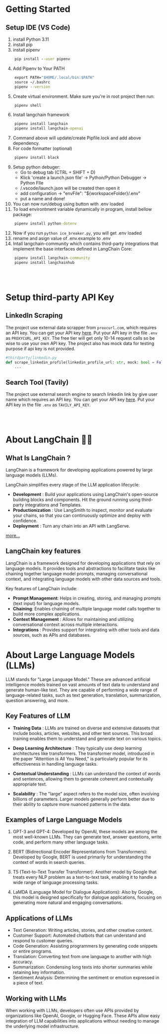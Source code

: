 # Getting Started

## Setup IDE (VS Code)

1. install Python 3.11
2. install pip
3. install pipenv
```cmd
    pip install --user pipenv
```
4. Add Pipenv to Your PATH
```cmd
    export PATH="$HOME/.local/bin:$PATH"
    source ~/.bashrc
    pipenv --version
```
5. Create virtual environment. Make sure you're in root project then run:
```cmd
    pipenv shell
```
6. Install langchain framework
```cmd
    pipenv install langchain
    pipenv install langchain-openai
```
7. Command above will update/create Pipfile.lock and add above dependency.
8. For code formatter (optional)
```cmd
    pipenv install black
```
9. Setup python debuger:
    - Go to debug tab (CTRL + SHIFT + D)
    - Klick 'create a launch.json file' -> Python/Python Debugger -> Python FIle
    - /.vscode/launch.json will be created then open it
    - add configuration -> "envFile": "${workspaceFolder}/.env"
    - put a name and done!
10. You can now run/debug using button with .env loaded
11. To load environtment variable dynamically in program, install bellow package:
```cmd
    pipenv install python-dotenv
```
12. Now if you run ```python ice_breaker.py```, you will get .env loaded
13. rename and asign value of .env.example to .env
14. Intall langchain-community which contains third-party integrations that implement the base interfaces defined in LangChain Core:
```cmd
    pipenv install langchain-community
    pipenv install langchainhub
```

<br><br>

# Setup third-party API Key 

## LinkedIn Scraping

The project use external data scrapper from `proxcurl.com`, which requires an API key. You can get your API key [here](https://proxcurl.com/). Put your API key in the file `.env` as `PROXYCURL_API_KEY`. The free tier will get only 10-14 request calls so be wise to use your own API key. The project also has mock data for testing purpose if api key is not provided.
```python
#thirdparty/linkedin.py
def scrape_linkedin_profile(linkedin_profile_url: str, mock: bool = False):
    ...
```

## Search Tool (Tavily)

The project use external search engine to search linkedin link by give user name which requires an API key. You can get your API key [here](https://app.tavily.com/). Put your API key in the file `.env` as `TAVILY_API_KEY`.

<br><br>

# About LangChain 🦜️🔗

## What Is LangChain ?

LangChain is a framework for developing applications powered by large language models (LLMs).

LangChain simplifies every stage of the LLM application lifecycle:

- <b>Development</b> : Build your applications using LangChain's open-source building blocks and components. Hit the ground running using third-party integrations and Templates.
- <b>Productionization</b> : Use LangSmith to inspect, monitor and evaluate your chains, so that you can continuously optimize and deploy with confidence.
- <b>Deployment</b> : Turn any chain into an API with LangServe.

[more...](https://python.langchain.com/v0.2/docs/introduction/)

## LangChain key features

LangChain is a framework designed for developing applications that rely on language models. It provides tools and abstractions to facilitate tasks like chaining together language model prompts, managing conversational context, and integrating language models with other data sources and tools.

Key features of LangChain include:

- <b>Prompt Management</b>: Helps in creating, storing, and managing prompts (text input) for language models.
- <b>Chaining</b>: Enables chaining of multiple language model calls together to build more complex applications.
- <b>Context Management</b> : Allows for maintaining and utilizing conversational context across multiple interactions.
- <b>Integrations</b> : Provides support for integrating with other tools and data sources, such as APIs and databases.

# About Large Language Models (LLMs)

LLM stands for "Large Language Model." These are advanced artificial intelligence models trained on vast amounts of text data to understand and generate human-like text. They are capable of performing a wide range of language-related tasks, such as text generation, translation, summarization, question answering, and more.

## Key Features of LLM

- <b>Training Data</b> : LLMs are trained on diverse and extensive datasets that include books, articles, websites, and other text sources. This broad training enables them to understand and generate text on various topics.

- <b>Deep Learning Architecture</b> : They typically use deep learning architectures like transformers. The transformer model, introduced in the paper "Attention is All You Need," is particularly popular for its effectiveness in handling language tasks.

- <b>Contextual Understanding</b> : LLMs can understand the context of words and sentences, allowing them to generate coherent and contextually appropriate text.

- <b>Scalability</b> : The "large" aspect refers to the model size, often involving billions of parameters. Larger models generally perform better due to their ability to capture more nuanced patterns in the data.

## Examples of Large Language Models
1. GPT-3 and GPT-4: Developed by OpenAI, these models are among the most well-known LLMs. They can generate text, answer questions, write code, and perform many other language tasks.

2. BERT (Bidirectional Encoder Representations from Transformers): Developed by Google, BERT is used primarily for understanding the context of words in search queries.

3. T5 (Text-to-Text Transfer Transformer): Another model by Google that treats every NLP problem as a text-to-text task, enabling it to handle a wide range of language processing tasks.

4. LaMDA (Language Model for Dialogue Applications): Also by Google, this model is designed specifically for dialogue applications, focusing on generating more natural and engaging conversations.

## Applications of LLMs

- Text Generation: Writing articles, stories, and other creative content.
- Customer Support: Automated chatbots that can understand and respond to customer queries.
- Code Generation: Assisting programmers by generating code snippets or entire programs.
- Translation: Converting text from one language to another with high accuracy.
- Summarization: Condensing long texts into shorter summaries while retaining key information.
- Sentiment Analysis: Determining the sentiment or emotion expressed in a piece of text.

## Working with LLMs

When working with LLMs, developers often use APIs provided by organizations like OpenAI, Google, or Hugging Face. These APIs allow easy integration of LLM capabilities into applications without needing to manage the underlying model infrastructure.

